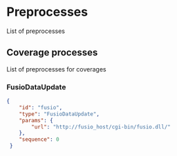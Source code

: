 # Preprocesses
List of preprocesses
## Coverage processes
List of preprocesses for coverages
### FusioDataUpdate
```json
{
    "id": "fusio",
    "type": "FusioDataUpdate",
    "params": {
        "url": "http://fusio_host/cgi-bin/fusio.dll/"
    },
    "sequence": 0
 }
```